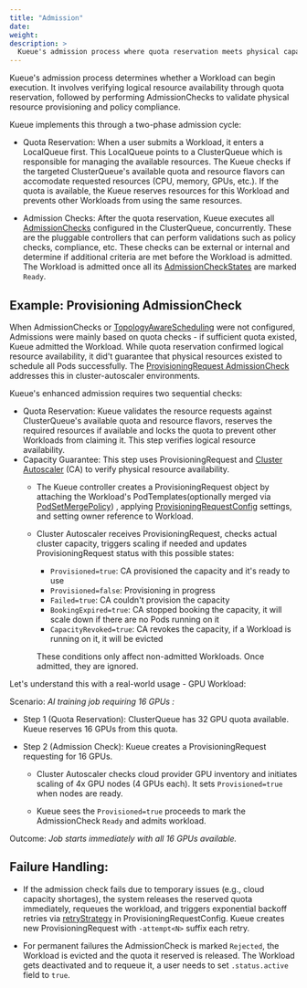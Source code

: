 ```yaml
---
title: "Admission"
date: 
weight: 
description: >
  Kueue's admission process where quota reservation meets physical capacity guarantees, using ProvisioningRequest for autoscaling integration.
---
```


Kueue's admission process determines whether a Workload can begin execution. It involves verifying logical resource availability through quota reservation, followed by performing AdmissionChecks to validate physical resource provisioning and policy compliance. 

Kueue implements this through a two-phase admission cycle: 

- Quota Reservation: When a user submits a Workload, it enters a LocalQueue first. This LocalQueue points to a ClusterQueue which is responsible for managing the available resources. The Kueue checks if the targeted ClusterQueue's available quota and resource flavors can accomodate requested resources (CPU, memory, GPUs, etc.). If the quota is available, the Kueue reserves resources for this Workload and prevents other Workloads from using the same resources. 

- Admission Checks: After the quota reservation, Kueue executes all [AdmissionChecks](/docs/concepts/admission_check) configured in the ClusterQueue, concurrently. These are the pluggable controllers that can perform validations such as policy checks, compliance, etc.
These checks can be external or internal and determine if additional criteria are met before the Workload is admitted. The Workload is admitted once all its [AdmissionCheckStates](/docs/concepts/admission_check/#admissioncheckstates) are marked `Ready`.

## Example: Provisioning AdmissionCheck 

When AdmissionChecks or [TopologyAwareScheduling](docs/concepts/topology_aware_scheduling/) were not configured, Admissions were mainly based on quota checks - if sufficient quota existed, Kueue admitted the Workload. While quota reservation confirmed logical resource availability, it did't guarantee that physical resources existed to schedule all Pods successfully. The [ProvisioningRequest AdmissionCheck](/docs/admission-check-controllers/provisioning/) addresses this in cluster-autoscaler environments.

Kueue's enhanced admission requires two sequential checks:

- Quota Reservation: Kueue validates the resource requests against ClusterQueue's available quota and resource flavors, reserves the required resources if available and locks the quota to prevent other Workloads from claiming it. This step verifies logical resource availability.
- Capacity Guarantee: This step uses ProvisioningRequest and [Cluster Autoscaler](https://github.com/kubernetes/autoscaler/tree/master/cluster-autoscaler) (CA) to verify physical resource availability. 
  - The Kueue controller creates a ProvisioningRequest object by attaching the Workload's PodTemplates(optionally merged via [PodSetMergePolicy](/docs/admission-check-controllers/provisioning/#podset-merge-policy)) , applying [ProvisioningRequestConfig](/docs/admission-check-controllers/provisioning/#provisioningrequest-configuration) settings, and setting owner reference to Workload.
  - Cluster Autoscaler receives ProvisioningRequest, checks actual cluster capacity, triggers scaling if needed and updates ProvisioningRequest status with this possible states: 
    - `Provisioned=true`: CA provisioned the capacity and it's ready to use
    - `Provisioned=false`: Provisioning in progress
    - `Failed=true`:  CA couldn't provision the capacity
    - `BookingExpired=true`: CA stopped booking the capacity, it will scale down if there are no Pods running on it  
    - `CapacityRevoked=true`: CA revokes the capacity, if a Workload is running on it, it will be evicted
  
    These conditions only affect non-admitted Workloads. Once admitted, they are ignored.

Let's understand this with a real-world usage - GPU Workload:

Scenario: *AI training job requiring 16 GPUs :*

- Step 1 (Quota Reservation): ClusterQueue has 32 GPU quota available. Kueue reserves 16 GPUs from this quota.

- Step 2 (Admission Check): Kueue creates a ProvisioningRequest requesting for 16 GPUs. 
  - Cluster Autoscaler checks cloud provider GPU inventory and initiates scaling of 4x GPU nodes (4 GPUs each). It sets `Provisioned=true` when nodes are ready.

  - Kueue sees the `Provisioned=true` proceeds to mark the AdmissionCheck `Ready` and admits workload.

Outcome:
*Job starts immediately with all 16 GPUs available.*

## Failure Handling:

- If the admission check fails due to temporary issues (e.g., cloud capacity shortages), the system releases the reserved quota immediately, requeues the workload, and triggers exponential backoff retries via [retryStrategy](docs/admission-check-controllers/provisioning/#retry-strategy) in ProvisioningRequestConfig.
Kueue creates new ProvisioningRequest with `-attempt<N>` suffix each retry.

- For permanent failures the AdmissionCheck is marked `Rejected`, the Workload is evicted and the quota it reserved is released. The Workload gets deactivated and to requeue it, a user needs to set `.status.active` field to `true`.
